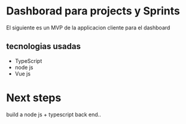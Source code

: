 # Dashborad para projects y Sprints

El siguiente es un MVP de la applicacion cliente para el dashboard

## tecnologias usadas

- TypeScript
- node js
- Vue js

# Next steps 
build a node js + typescript back end..

